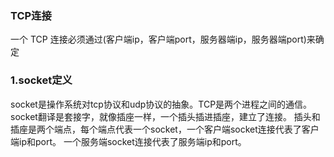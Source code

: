 ### TCP连接
一个 TCP 连接必须通过(客户端ip，客户端port，服务器端ip，服务器端port)来确定

### 1.socket定义
socket是操作系统对tcp协议和udp协议的抽象。TCP是两个进程之间的通信。socket翻译是套接字，就像插座一样，一个插头插进插座，建立了连接。
插头和插座是两个端点，每个端点代表一个socket，一个客户端socket连接代表了客户端ip和port。
一个服务端socket连接代表了服务端ip和port。